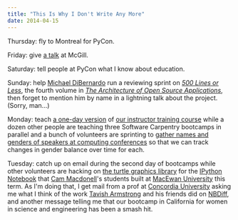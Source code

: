 ```yaml
---
title: "This Is Why I Don't Write Any More"
date: 2014-04-15
---
```

<p>
  Thursday: fly to Montreal for PyCon.
</p>
<p>
  Friday: give <a href="http://www.slideshare.net/gvwilson/two-solitudes">a talk</a> at McGill.
</p>
<p>
  Saturday: tell people at PyCon what I know about education.
</p>
<p>
  Sunday: help <a href="http://mikedebo.ca/">Michael DiBernardo</a>
  run a reviewing sprint on <em><a href="https://github.com/aosabook/500lines">500 Lines or Less</a></em>,
  the fourth volume in <em><a href="http://aosabook.org/en/index.html">The Architecture of Open Source Applications</a></em>,
  then forget to mention him by name in a lightning talk about the project.
  (Sorry, man…)
</p>
<p>
  Monday: teach <a href="http://lukasblakk.com/learn-to-teach-programming/">a one-day version</a>
  of <a href="http://teaching.software-carpentry.org">our instructor training course</a>
  while a dozen other people are teaching three Software Carpentry bootcamps in parallel
  and a bunch of volunteers are sprinting to
  <a href="http://github.com/scrapinghub/pycon-speakers/">gather names and genders of speakers at computing conferences</a>
  so that we can track changes in gender balance over time for each.
</p>
<p>
  Tuesday: catch up on email during the second day of bootcamps
  while other volunteers are hacking on
  <a href="http://github.com/macewanCMPT395/aspidites/">the turtle graphics library</a>
  for the <a href="http://ipython.org/">IPython Notebook</a>
  that <a href="http://academic.macewan.ca/macdonellc4/">Cam Macdonell</a>'s students
  built at <a href="http://www.macewan.ca/">MacEwan University</a> this term.
  As I'm doing that,
  I get mail from a prof at <a href="http://www.concordia.ca/">Concordia University</a>
  asking me what I think of the work <a href="http://tavisharmstrong.com/">Tavish Armstrong</a> and his friends did
  on <a href="http://nbdiff.org/">NBDiff</a>,
  and another message telling me that our bootcamp in California
  for women in science and engineering
  has been a smash hit.
</p>
